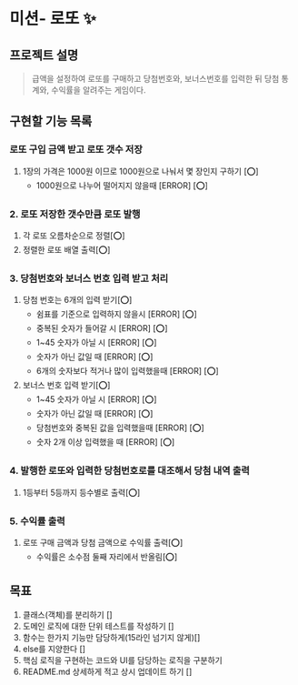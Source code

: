 # 미션- 로또 ✨

## 프로젝트 설명

> 급액을 설정하여 로또를 구매하고 당첨번호와, 보너스번호를 입력한 뒤 당첨 통계와, 수익률을 알려주는 게임이다.

## 구현할 기능 목록

### 로또 구입 금액 받고 로또 갯수 저장

1. 1장의 가격은 1000원 이므로 1000원으로 나눠서 몇 장인지 구하기 [⭕]
   - 1000원으로 나누어 떨어지지 않을때 [ERROR] [⭕]

### 2. 로또 저장한 갯수만큼 로또 발행

1. 각 로또 오름차순으로 정렬[⭕]
2. 정렬한 로또 배열 출력[⭕]

### 3. 당첨번호와 보너스 번호 입력 받고 처리

1. 당첨 번호는 6개의 입력 받기[⭕]
   - 쉼표를 기준으로 입력하지 않을시 [ERROR] [⭕]
   - 중복된 숫자가 들어갈 시 [ERROR] [⭕]
   - 1~45 숫자가 아닐 시 [ERROR] [⭕]
   - 숫자가 아닌 값일 때 [ERROR] [⭕]
   - 6개의 숫자보다 적거나 많이 입력했을때 [ERROR] [⭕]
2. 보너스 번호 입력 받기[⭕]
   - 1~45 숫자가 아닐 시 [ERROR] [⭕]
   - 숫자가 아닌 값일 때 [ERROR] [⭕]
   - 당첨번호와 중복된 값을 입력했을때 [ERROR] [⭕]
   - 숫자 2개 이상 입력했을 때 [ERROR] [⭕]

### 4. 발행한 로또와 입력한 당첨번호로를 대조해서 당첨 내역 출력

1. 1등부터 5등까지 등수별로 출력[⭕]

### 5. 수익률 출력

1. 로또 구매 금액과 당첨 금액으로 수익률 출력[⭕]
   - 수익률은 소수점 둘째 자리에서 반올림[⭕]

## 목표

1. 클래스(객체)를 분리하기 []
2. 도메인 로직에 대한 단위 테스트를 작성하기 []
3. 함수는 한가지 기능만 담당하게(15라인 넘기지 않게)[]
4. else를 지양한다 []
5. 핵심 로직을 구현하는 코드와 UI를 담당하는 로직을 구분하기
6. README.md 상세하게 적고 상시 업데이트 하기 []
